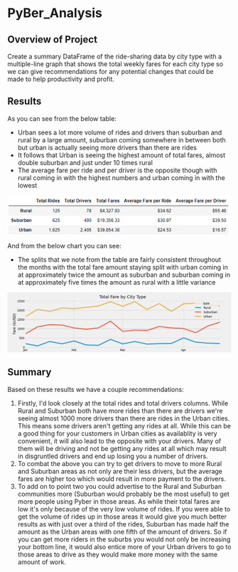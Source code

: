 # PyBer_Analysis
## Overview of Project
Create a summary DataFrame of the ride-sharing data by city type with a multiple-line graph that shows the total weekly fares for each city type so we can give recommendations for any potential changes that could be made to help productivity and profit.

## Results
As you can see from the below table:
- Urban sees a lot more volume of rides and drivers than suburban and rural by a large amount, suburban coming somewhere in between both but urban is actually seeing more drivers than there are rides
- It follows that Urban is seeing the highest amount of total fares, almost double suburban and just under 10 times rural
- The average fare per ride and per driver is the opposite though with rural coming in with the highest numbers and urban coming in with the lowest

![Summary Dataframe](analysis/summaryDataframe.png)

And from the below chart you can see:
- The splits that we note from the table are fairly consistent throughout the months with the total fare amount staying split with urban coming in at approximately twice the amount as suburban and suburban coming in at approximately five times the amount as rural with a little variance

![Weekly Chart Summary](analysis/PyBer_fare_summary.png)

## Summary
Based on these results we have a couple recommendations:
1. Firstly, I'd look closely at the total rides and total drivers columns. While Rural and Suburban both have more rides than there are drivers we're seeing almost 1000 more drivers than there are rides in the Urban cities. This means some drivers aren't getting any rides at all. While this can be a good thing for your customers in Urban cities as availablity is very convenient, it will also lead to the opposite with your drivers. Many of them will be driving and not be getting any rides at all which may result in disgruntled drivers and end up losing you a number of drivers.
2. To combat the above you can try to get drivers to move to more Rural and Suburban areas as not only are their less drivers, but the average fares are higher too which would result in more payment to the drivers.
3. To add on to point two you could advertise to the Rural and Suburban communities more (Suburban would probably be the most useful) to get more people using Pyber in those areas. As while their total fares are low it's only because of the very low volume of rides. If you were able to get the volume of rides up in those areas it would give you much better results as with just over a third of the rides, Suburban has made half the amount as the Urban areas with one fifth of the amount of drivers. So if you can get more riders in the suburbs you would not only be increasing your bottom line, it would also entice more of your Urban drivers to go to those areas to drive as they would make more money with the same amount of work.
